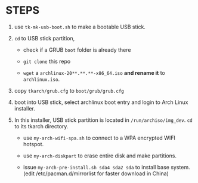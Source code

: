 STEPS
=====
1. use `tk-mk-usb-boot.sh` to make a bootable USB stick.

2. `cd` to USB stick partition,

	* check if a GRUB `boot` folder is already there

	* `git clone` this repo

	* `wget` a `archlinux-20**.**.**-x86_64.iso` **and rename it** to `archlinux.iso`.

3. copy `tkarch/grub.cfg` to `boot/grub/grub.cfg`

4. boot into USB stick, select archlinux boot entry and login to Arch Linux installer.

5. In this installer, USB stick partition is located in `/run/archiso/img_dev`.
`cd` to its tkarch directory.

	* use `my-arch-wifi-spa.sh` to connect to a WPA encrypted WIFI hotspot.

	* use `my-arch-diskpart` to erase entire disk and make partitions.

	* issue `my-arch-pre-install.sh sda4 sda2 sda` to install base system.
	 (edit /etc/pacman.d/mirrorlist for faster download in China)
